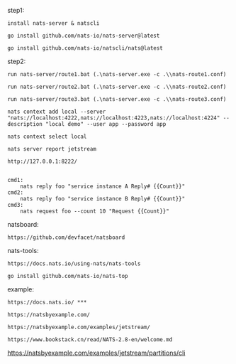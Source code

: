 step1:

    install nats-server & natscli
    
    go install github.com/nats-io/nats-server@latest

    go install github.com/nats-io/natscli/nats@latest


step2:

    run nats-server/route1.bat (.\nats-server.exe -c .\\nats-route1.conf)

    run nats-server/route2.bat (.\nats-server.exe -c .\\nats-route2.conf)

    run nats-server/route3.bat (.\nats-server.exe -c .\\nats-route3.conf)

    nats context add local --server "nats://localhost:4222,nats://localhost:4223,nats://localhost:4224" --description "local demo" --user app --password app

    nats context select local

    nats server report jetstream

    http://127.0.0.1:8222/


    cmd1:
        nats reply foo "service instance A Reply# {{Count}}"
    cmd2:
        nats reply foo "service instance B Reply# {{Count}}"
    cmd3:
        nats request foo --count 10 "Request {{Count}}"

natsboard:

    https://github.com/devfacet/natsboard


nats-tools:

    https://docs.nats.io/using-nats/nats-tools

    go install github.com/nats-io/nats-top


example:

    https://docs.nats.io/ ***

    https://natsbyexample.com/

    https://natsbyexample.com/examples/jetstream/

    https://www.bookstack.cn/read/NATS-2.8-en/welcome.md


https://natsbyexample.com/examples/jetstream/partitions/cli